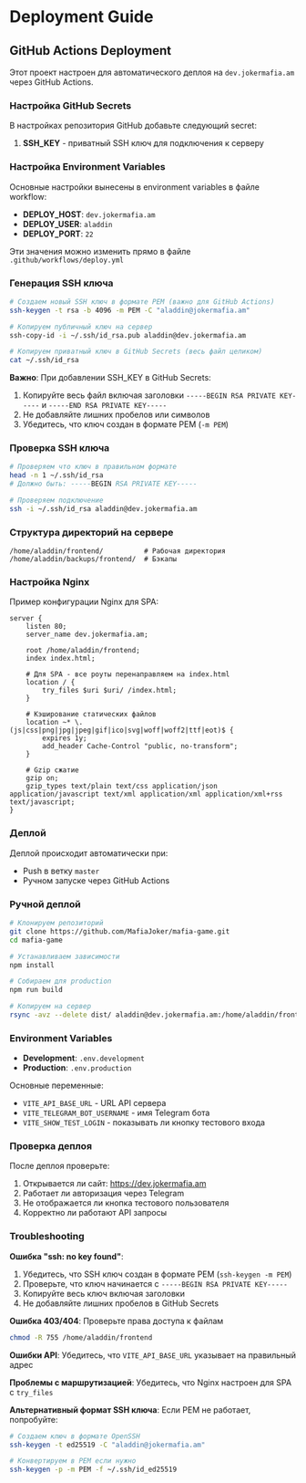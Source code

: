 # Deployment Guide

## GitHub Actions Deployment

Этот проект настроен для автоматического деплоя на `dev.jokermafia.am` через GitHub Actions.

### Настройка GitHub Secrets

В настройках репозитория GitHub добавьте следующий secret:

1. **SSH_KEY** - приватный SSH ключ для подключения к серверу

### Настройка Environment Variables

Основные настройки вынесены в environment variables в файле workflow:

- **DEPLOY_HOST**: `dev.jokermafia.am`
- **DEPLOY_USER**: `aladdin`
- **DEPLOY_PORT**: `22`

Эти значения можно изменить прямо в файле `.github/workflows/deploy.yml`

### Генерация SSH ключа

```bash
# Создаем новый SSH ключ в формате PEM (важно для GitHub Actions)
ssh-keygen -t rsa -b 4096 -m PEM -C "aladdin@jokermafia.am"

# Копируем публичный ключ на сервер
ssh-copy-id -i ~/.ssh/id_rsa.pub aladdin@dev.jokermafia.am

# Копируем приватный ключ в GitHub Secrets (весь файл целиком)
cat ~/.ssh/id_rsa
```

**Важно**: При добавлении SSH_KEY в GitHub Secrets:
1. Копируйте весь файл включая заголовки `-----BEGIN RSA PRIVATE KEY-----` и `-----END RSA PRIVATE KEY-----`
2. Не добавляйте лишних пробелов или символов
3. Убедитесь, что ключ создан в формате PEM (`-m PEM`)

### Проверка SSH ключа

```bash
# Проверяем что ключ в правильном формате
head -n 1 ~/.ssh/id_rsa
# Должно быть: -----BEGIN RSA PRIVATE KEY-----

# Проверяем подключение
ssh -i ~/.ssh/id_rsa aladdin@dev.jokermafia.am
```

### Структура директорий на сервере

```
/home/aladdin/frontend/          # Рабочая директория
/home/aladdin/backups/frontend/  # Бэкапы
```

### Настройка Nginx

Пример конфигурации Nginx для SPA:

```nginx
server {
    listen 80;
    server_name dev.jokermafia.am;
    
    root /home/aladdin/frontend;
    index index.html;
    
    # Для SPA - все роуты перенаправляем на index.html
    location / {
        try_files $uri $uri/ /index.html;
    }
    
    # Кэширование статических файлов
    location ~* \.(js|css|png|jpg|jpeg|gif|ico|svg|woff|woff2|ttf|eot)$ {
        expires 1y;
        add_header Cache-Control "public, no-transform";
    }
    
    # Gzip сжатие
    gzip on;
    gzip_types text/plain text/css application/json application/javascript text/xml application/xml application/xml+rss text/javascript;
}
```

### Деплой

Деплой происходит автоматически при:
- Push в ветку `master`
- Ручном запуске через GitHub Actions

### Ручной деплой

```bash
# Клонируем репозиторий
git clone https://github.com/MafiaJoker/mafia-game.git
cd mafia-game

# Устанавливаем зависимости
npm install

# Собираем для production
npm run build

# Копируем на сервер
rsync -avz --delete dist/ aladdin@dev.jokermafia.am:/home/aladdin/frontend/
```

### Environment Variables

- **Development**: `.env.development`
- **Production**: `.env.production`

Основные переменные:
- `VITE_API_BASE_URL` - URL API сервера
- `VITE_TELEGRAM_BOT_USERNAME` - имя Telegram бота
- `VITE_SHOW_TEST_LOGIN` - показывать ли кнопку тестового входа

### Проверка деплоя

После деплоя проверьте:
1. Открывается ли сайт: https://dev.jokermafia.am
2. Работает ли авторизация через Telegram
3. Не отображается ли кнопка тестового пользователя
4. Корректно ли работают API запросы

### Troubleshooting

**Ошибка "ssh: no key found"**: 
1. Убедитесь, что SSH ключ создан в формате PEM (`ssh-keygen -m PEM`)
2. Проверьте, что ключ начинается с `-----BEGIN RSA PRIVATE KEY-----`
3. Копируйте весь ключ включая заголовки
4. Не добавляйте лишних пробелов в GitHub Secrets

**Ошибка 403/404**: Проверьте права доступа к файлам
```bash
chmod -R 755 /home/aladdin/frontend
```

**Ошибки API**: Убедитесь, что `VITE_API_BASE_URL` указывает на правильный адрес

**Проблемы с маршрутизацией**: Убедитесь, что Nginx настроен для SPA с `try_files`

**Альтернативный формат SSH ключа**: Если PEM не работает, попробуйте:
```bash
# Создаем ключ в формате OpenSSH
ssh-keygen -t ed25519 -C "aladdin@jokermafia.am"

# Конвертируем в PEM если нужно
ssh-keygen -p -m PEM -f ~/.ssh/id_ed25519
```